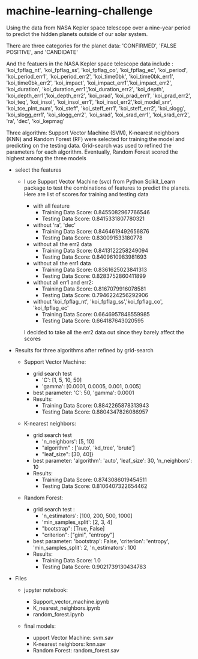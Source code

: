 # machine-learning-challenge

Using the data from NASA Kepler space telescope over a nine-year period to predict the hidden planets outside of our solar system.

There are three categories for the planet data: 'CONFIRMED', 'FALSE POSITIVE', and 'CANDIDATE'

And the featuers in the NASA Kepler space telescope data include : 'koi_fpflag_nt', 'koi_fpflag_ss', 'koi_fpflag_co',   'koi_fpflag_ec', 'koi_period', 'koi_period_err1', 'koi_period_err2', 'koi_time0bk', 'koi_time0bk_err1', 'koi_time0bk_err2', 'koi_impact', 'koi_impact_err1','koi_impact_err2', 'koi_duration', 'koi_duration_err1','koi_duration_err2', 'koi_depth', 'koi_depth_err1','koi_depth_err2', 'koi_prad', 'koi_prad_err1', 'koi_prad_err2',
'koi_teq', 'koi_insol', 'koi_insol_err1', 'koi_insol_err2','koi_model_snr', 'koi_tce_plnt_num', 'koi_steff', 'koi_steff_err1', 'koi_steff_err2', 'koi_slogg', 'koi_slogg_err1', 'koi_slogg_err2', 'koi_srad', 'koi_srad_err1', 'koi_srad_err2', 'ra', 'dec',
'koi_kepmag'

Three algorithm: Support Vector Machine (SVM), K-nearest neighbors (KNN) and Random Forest (RF) were selected for training the model and predicting on the testing data. Grid-search was used to refined the parameters for each algorithm. Eventually, Random Forest scored the highest among the three models 

* select the features
  * I use Support Vector Machine (svc) from Python Scikit_Learn package to test the combinations of features to predict the planets. Here are list of scores for training and testing data
     * with all feature
        * Training Data Score: 0.8455082967766546
        * Testing Data Score: 0.8415331807780321
    * without ‘ra', 'dec'
        * Training Data Score: 0.8464619492656876
        * Testing Data Score: 0.830091533180778
    * without all the err2 data
        * Training Data Score: 0.8413122258249094
        * Testing Data Score: 0.8409610983981693
    * without all the err1 data
        * Training Data Score: 0.8361625023841313
        * Testing Data Score: 0.8283752860411899
    * without all err1 and err2:
        * Training Data Score: 0.8167079916078581
        * Testing Data Score: 0.7946224256292906
    * without 'koi_fpflag_nt', 'koi_fpflag_ss','koi_fpflag_co', 'koi_fpflag_ec'
        * Training Data Score: 0.6646957848559985
        * Testing Data Score: 0.664187643020595
        
    I decided to take all the err2 data out since they barely affect the scores

* Results for three algorithms after refined by grid-search
  * Support Vector Machine:
    * grid search test
      * 'C': [1, 5, 10, 50]
      * 'gamma': [0.0001, 0.0005, 0.001, 0.005]
    * best parameter: 'C': 50, 'gamma': 0.0001
    * Results: 
      * Training Data Score: 0.8842265878313943
      * Testing Data Score: 0.8804347826086957

  * K-nearest neighbors:
    * grid search test
      * 'n_neighbors': [5, 10]
      * "algorithm" : ['auto', 'kd_tree', 'brute'] 
      * "leaf_size": [30, 40]}
    * best parameter: 'algorithm': 'auto', 'leaf_size': 30, 'n_neighbors': 10
    * Results: 
      * Training Data Score: 0.8743086019454511
      * Testing Data Score: 0.8106407322654462

  * Random Forest:
    * grid search test :
      * 'n_estimators': [100, 200, 500, 1000]
      * 'min_samples_split': [2, 3, 4]
      * "bootstrap": [True, False]
      * "criterion": ["gini", "entropy"]    
    * best parameter: 'bootstrap': False, 'criterion': 'entropy', 'min_samples_split': 2, 'n_estimators': 100
    * Results: 
      * Training Data Score: 1.0
      * Testing Data Score: 0.9021739130434783

* Files
  * jupyter notebook:
    * Support_vector_machine.ipynb
    * K_nearest_neighbors.ipynb
    * random_forest.ipynb

  * final models:
    * upport Vector Machine: svm.sav
    * K-nearest neighbors: knn.sav
    * Random Forest: random_forest.sav






